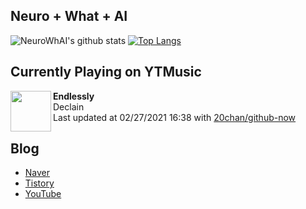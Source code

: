 ## Neuro + What + AI

![NeuroWhAI's github stats](https://github-readme-stats.vercel.app/api?username=neurowhai&count_private=true&show_icons=true)
[![Top Langs](https://github-readme-stats.vercel.app/api/top-langs/?username=neurowhai&layout=compact)](https://github.com/anuraghazra/github-readme-stats)

## Currently Playing on YTMusic

[<img align="left" height="65" src="https://lh3.googleusercontent.com/mBeD0Z3Jbnje02Bz5eFcTH-b3NqaPRwhsSEbUbjZk5tazpmKXmSznw0bzplzDfFksr5XQ7P21kAsxUXO">](https://music.youtube.com/channel/UC7X30tSSXyrtkHWgV7wReAw)

**Endlessly**  
Declain  
Last updated at 02/27/2021 16:38 with [20chan/github-now](https://github.com/20chan/github-now)

## Blog

- [Naver](http://blog.naver.com/neurowhai)
- [Tistory](http://neurowhai.tistory.com/)
- [YouTube](https://www.youtube.com/channel/UCB_v1xU6laBHOeH6z4L-Mtw)
